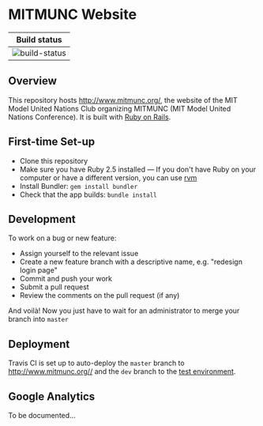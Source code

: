 # MITMUNC Website

| **Build status** |
|:----------------:|
| ![build-status](https://travis-ci.com/MITMUNC/mitmunc-website.svg?branch=master) |

## Overview
This repository hosts http://www.mitmunc.org/, the website of the MIT Model United Nations Club organizing MITMUNC (MIT Model United Nations Conference). It is built with [Ruby on Rails](https://rubyonrails.org/).

## First-time Set-up
* Clone this repository
* Make sure you have Ruby 2.5 installed &mdash; If you don't have Ruby on your computer or have a different version, you can use [rvm](https://rvm.io/)
* Install Bundler: `gem install bundler`
* Check that the app builds: `bundle install`

## Development
To work on a bug or new feature:
* Assign yourself to the relevant issue
* Create a new feature branch with a descriptive name, e.g. "redesign login page"
* Commit and push your work
* Submit a pull request
* Review the comments on the pull request (if any)

And voilà! Now you just have to wait for an administrator to merge your branch into `master`

## Deployment
Travis CI is set up to auto-deploy the `master` branch to http://www.mitmunc.org// and the `dev` branch to the [test environment](http://mitmunc-test-env.aj3uu2pxjs.us-east-1.elasticbeanstalk.com/).

## Google Analytics
To be documented...

